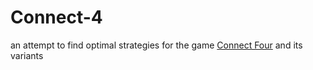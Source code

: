 # Connect-4

an attempt to find optimal strategies for the game [Connect Four](https://en.wikipedia.org/wiki/Connect_Four) and its variants

